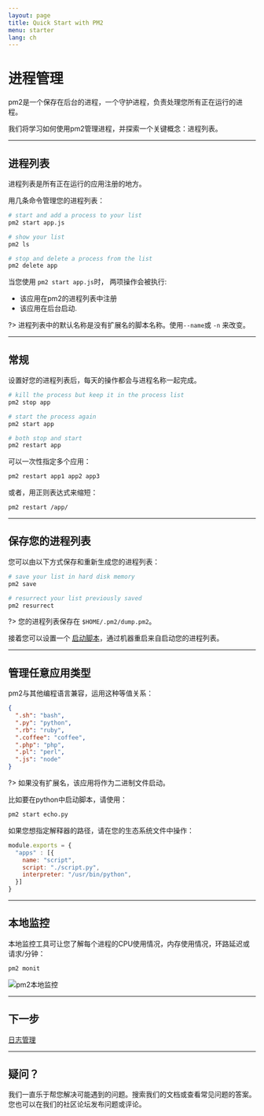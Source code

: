```yaml
---
layout: page
title: Quick Start with PM2
menu: starter
lang: ch
---
```


# 进程管理

pm2是一个保存在后台的进程，一个守护进程，负责处理您所有正在运行的进程。

我们将学习如何使用pm2管理进程，并探索一个关键概念：进程列表。

---

## 进程列表

进程列表是所有正在运行的应用注册的地方。

用几条命令管理您的进程列表：

```bash
# start and add a process to your list
pm2 start app.js

# show your list
pm2 ls

# stop and delete a process from the list
pm2 delete app
```

当您使用 `pm2 start app.js`时， 两项操作会被执行:
- 该应用在pm2的进程列表中注册
- 该应用在后台启动.

?> 进程列表中的默认名称是没有扩展名的脚本名称。使用`--name`或 `-n` 来改变。

---

## 常规

设置好您的进程列表后，每天的操作都会与进程名称一起完成。

```bash
# kill the process but keep it in the process list
pm2 stop app

# start the process again
pm2 start app

# both stop and start
pm2 restart app
```

可以一次性指定多个应用：
```bash
pm2 restart app1 app2 app3
```

或者，用正则表达式来缩短：
```bash
pm2 restart /app/
```

---

## 保存您的进程列表

您可以由以下方式保存和重新生成您的进程列表：

```bash
# save your list in hard disk memory
pm2 save

# resurrect your list previously saved
pm2 resurrect
```

?> 您的进程列表保存在 `$HOME/.pm2/dump.pm2`。

接着您可以设置一个 [启动脚本](runtime/guide/installation?id=install-a-startup-script)，通过机器重启来自启动您的进程列表。

---

## 管理任意应用类型

pm2与其他编程语言兼容，运用这种等值关系：

```json
{
  ".sh": "bash",
  ".py": "python",
  ".rb": "ruby",
  ".coffee": "coffee",
  ".php": "php",
  ".pl": "perl",
  ".js": "node"
}
```

?> 如果没有扩展名，该应用将作为二进制文件启动。

比如要在python中启动脚本，请使用：

```bash
pm2 start echo.py
```

如果您想指定解释器的路径，请在您的生态系统文件中操作：

```javascript
module.exports = {
  "apps" : [{
    name: "script",
    script: "./script.py",
    interpreter: "/usr/bin/python",
  }]
}
```

---

## 本地监控

本地监控工具可让您了解每个进程的CPU使用情况，内存使用情况，环路延迟或请求/分钟：

```bash
pm2 monit
```

![pm2本地监控]({{site.baseurl}}/img/runtime/monit.png)

---

## 下一步

[日志管理]({{site.baseurl}}/ch/runtime/guide/log-management)

---

## 疑问？

我们一直乐于帮您解决可能遇到的问题。搜索我们的文档或查看常见问题的答案。您也可以在我们的社区论坛发布问题或评论。